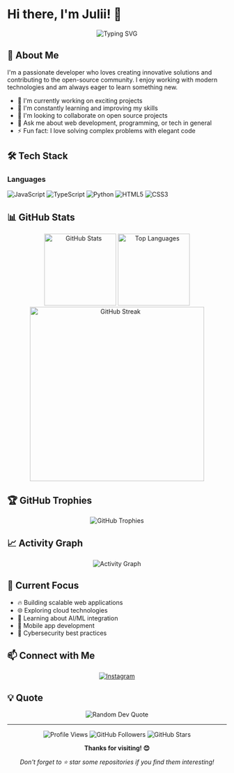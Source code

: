 # Hi there, I'm Julii! 👋

<div align="center">
  <img src="https://readme-typing-svg.herokuapp.com?font=Fira+Code&pause=1000&color=36BCF7&center=true&vCenter=true&width=435&lines=Full+Stack+Developer;Open+Source+Enthusiast;Always+Learning+New+Things" alt="Typing SVG" />
</div>

## 🚀 About Me

I'm a passionate developer who loves creating innovative solutions and contributing to the open-source community. I enjoy working with modern technologies and am always eager to learn something new.

- 🔭 I'm currently working on exciting projects
- 🌱 I'm constantly learning and improving my skills
- 👯 I'm looking to collaborate on open source projects
- 💬 Ask me about web development, programming, or tech in general
- ⚡ Fun fact: I love solving complex problems with elegant code

## 🛠️ Tech Stack

### Languages
![JavaScript](https://img.shields.io/badge/-JavaScript-F7DF1E?style=flat-square&logo=javascript&logoColor=black)
![TypeScript](https://img.shields.io/badge/-TypeScript-3178C6?style=flat-square&logo=typescript&logoColor=white)
![Python](https://img.shields.io/badge/-Python-3776AB?style=flat-square&logo=python&logoColor=white)
![HTML5](https://img.shields.io/badge/-HTML5-E34F26?style=flat-square&logo=html5&logoColor=white)
![CSS3](https://img.shields.io/badge/-CSS3-1572B6?style=flat-square&logo=css3&logoColor=white)

## 📊 GitHub Stats

<div align="center">
  <img src="https://github-readme-stats.vercel.app/api?username=enex-kblm&show_icons=true&theme=tokyonight&hide_border=true&count_private=true" alt="GitHub Stats" height="165">
  <img src="https://github-readme-stats.vercel.app/api/top-langs/?username=enex-kblm&layout=compact&theme=tokyonight&hide_border=true" alt="Top Languages" height="165">
</div>

<div align="center">
  <img src="https://github-readme-streak-stats.herokuapp.com/?user=enex-kblm&theme=tokyonight&hide_border=true" alt="GitHub Streak" width="400">
</div>

## 🏆 GitHub Trophies

<div align="center">
  <img src="https://github-profile-trophy.vercel.app/?username=enex-kblm&theme=tokyonight&no-frame=true&no-bg=true&margin-w=4" alt="GitHub Trophies">
</div>

## 📈 Activity Graph

<div align="center">
  <img src="https://github-readme-activity-graph.vercel.app/graph?username=enex-kblm&theme=tokyo-night&hide_border=true" alt="Activity Graph">
</div>

## 🎯 Current Focus

- 🔥 Building scalable web applications
- 🌐 Exploring cloud technologies
- 🤖 Learning about AI/ML integration
- 📱 Mobile app development
- 🔐 Cybersecurity best practices

## 📫 Connect with Me

<div align="center">

[![Instagram](https://img.shields.io/badge/-Instagram-E4405F?style=for-the-badge&logo=instagram&logoColor=white)](https://www.instagram.com/gtwuuyyy_?igsh=MWI1aWFmZDJlc25xNg==)
</div>

## 💡 Quote

<div align="center">
  <img src="https://quotes-github-readme.vercel.app/api?type=horizontal&theme=tokyonight" alt="Random Dev Quote">
</div>

---

<div align="center">
  <img src="https://komarev.com/ghpvc/?username=enex-kblm&label=Profile%20Views&color=0e75b6&style=flat" alt="Profile Views"/>
  <img src="https://img.shields.io/github/followers/enex-kblm?label=Followers&style=social" alt="GitHub Followers"/>
  <img src="https://img.shields.io/github/stars/enex-kblm?label=Stars&style=social" alt="GitHub Stars"/>
</div>

<div align="center">
  
**Thanks for visiting! 😊**

*Don't forget to ⭐ star some repositories if you find them interesting!*

</div>
